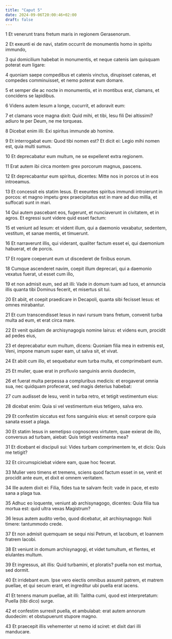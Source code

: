 ```yaml
---
title: "Caput 5"
date: 2024-09-06T20:00:46+02:00
draft: false
---
```



1 Et venerunt trans fretum maris in regionem Gerasenorum.

2 Et exeunti ei de navi, statim occurrit de monumentis homo in spiritu immundo,

3 qui domicilium habebat in monumentis, et neque catenis iam quisquam poterat eum ligare:

4 quoniam saepe compedibus et catenis vinctus, dirupisset catenas, et compedes comminuisset, et nemo poterat eum domare.

5 et semper die ac nocte in monumentis, et in montibus erat, clamans, et concidens se lapidibus.

6 Videns autem Iesum a longe, cucurrit, et adoravit eum:

7 et clamans voce magna dixit: Quid mihi, et tibi, Iesu fili Dei altissimi? adiuro te per Deum, ne me torqueas.

8 Dicebat enim illi: Exi spiritus immunde ab homine.

9 Et interrogabat eum: Quod tibi nomen est? Et dicit ei: Legio mihi nomen est, quia multi sumus.

10 Et deprecabatur eum multum, ne se expelleret extra regionem.

11 Erat autem ibi circa montem grex porcorum magnus, pascens.

12 Et deprecabantur eum spiritus, dicentes: Mitte nos in porcos ut in eos introeamus.

13 Et concessit eis statim Iesus. Et exeuntes spiritus immundi introierunt in porcos: et magno impetu grex praecipitatus est in mare ad duo millia, et suffocati sunt in mari.

14 Qui autem pascebant eos, fugerunt, et nunciaverunt in civitatem, et in agros. Et egressi sunt videre quid esset factum:

15 et veniunt ad Iesum: et vident illum, qui a daemonio vexabatur, sedentem, vestitum, et sanae mentis, et timuerunt.

16 Et narraverunt illis, qui viderant, qualiter factum esset ei, qui daemonium habuerat, et de porcis.

17 Et rogare coeperunt eum ut discederet de finibus eorum.

18 Cumque ascenderet navim, coepit illum deprecari, qui a daemonio vexatus fuerat, ut esset cum illo,

19 et non admisit eum, sed ait illi: Vade in domum tuam ad tuos, et annuncia illis quanta tibi Dominus fecerit, et misertus sit tui.

20 Et abiit, et coepit praedicare in Decapoli, quanta sibi fecisset Iesus: et omnes mirabantur.

21 Et cum transcendisset Iesus in navi rursum trans fretum, convenit turba multa ad eum, et erat circa mare.

22 Et venit quidam de archisynagogis nomine Iairus: et videns eum, procidit ad pedes eius,

23 et deprecabatur eum multum, dicens: Quoniam filia mea in extremis est, Veni, impone manum super eam, ut salva sit, et vivat.

24 Et abiit cum illo, et sequebatur eum turba multa, et comprimebant eum.

25 Et mulier, quae erat in profluvio sanguinis annis duodecim,

26 et fuerat multa perpessa a compluribus medicis: et erogaverat omnia sua, nec quidquam profecerat, sed magis deterius habebat:

27 cum audisset de Iesu, venit in turba retro, et tetigit vestimentum eius:

28 dicebat enim: Quia si vel vestimentum eius tetigero, salva ero.

29 Et confestim siccatus est fons sanguinis eius: et sensit corpore quia sanata esset a plaga.

30 Et statim Iesus in semetipso cognoscens virtutem, quae exierat de illo, conversus ad turbam, aiebat: Quis tetigit vestimenta mea?

31 Et dicebant ei discipuli sui: Vides turbam comprimentem te, et dicis: Quis me tetigit?

32 Et circumspiciebat videre eam, quae hoc fecerat.

33 Mulier vero timens et tremens, sciens quod factum esset in se, venit et procidit ante eum, et dixit ei omnem veritatem.

34 Ille autem dixit ei: Filia, fides tua te salvam fecit: vade in pace, et esto sana a plaga tua.

35 Adhuc eo loquente, veniunt ab archisynagogo, dicentes: Quia filia tua mortua est: quid ultra vexas Magistrum?

36 Iesus autem audito verbo, quod dicebatur, ait archisynagogo: Noli timere: tantummodo crede.

37 Et non admisit quemquam se sequi nisi Petrum, et Iacobum, et Ioannem fratrem Iacobi.

38 Et veniunt in domum archisynagogi, et videt tumultum, et flentes, et eiulantes multum.

39 Et ingressus, ait illis: Quid turbamini, et ploratis? puella non est mortua, sed dormit.

40 Et irridebant eum. Ipse vero eiectis omnibus assumit patrem, et matrem puellae, et qui secum erant, et ingreditur ubi puella erat iacens.

41 Et tenens manum puellae, ait illi: Talitha cumi, quod est interpretatum: Puella (tibi dico) surge.

42 et confestim surrexit puella, et ambulabat: erat autem annorum duodecim: et obstupuerunt stupore magno.

43 Et praecepit illis vehementer ut nemo id sciret: et dixit dari illi manducare.


